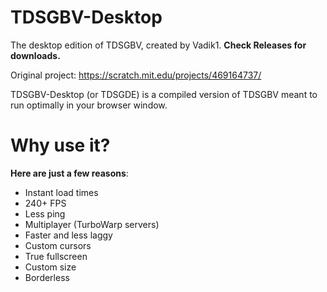 # TDSGBV-Desktop
The desktop edition of TDSGBV, created by Vadik1.
**Check Releases for downloads.**

Original project: https://scratch.mit.edu/projects/469164737/

TDSGBV-Desktop (or TDSGDE) is a compiled version of TDSGBV meant to run optimally in your browser window.

# Why use it?
**Here are just a few reasons**:
- Instant load times
- 240+ FPS
- Less ping
- Multiplayer (TurboWarp servers)
- Faster and less laggy
- Custom cursors
- True fullscreen
- Custom size
- Borderless

